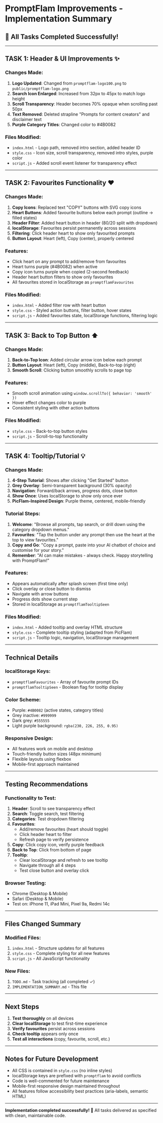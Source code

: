 # PromptFlam Improvements - Implementation Summary

## 🎉 All Tasks Completed Successfully!

---

## TASK 1: Header & UI Improvements ✨

### Changes Made:
1. **Logo Updated**: Changed from `promptflam-logo100.png` to `public/promptflam-logo.png`
2. **Search Icon Enlarged**: Increased from 32px to 45px to match logo height
3. **Scroll Transparency**: Header becomes 70% opaque when scrolling past 50px
4. **Text Removed**: Deleted strapline "Prompts for content creators" and disclaimer text
5. **Purple Category Titles**: Changed color to #4B0082

### Files Modified:
- `index.html` - Logo path, removed intro section, added header ID
- `style.css` - Icon size, scroll transparency, removed intro styles, purple color
- `script.js` - Added scroll event listener for transparency effect

---

## TASK 2: Favourites Functionality ❤️

### Changes Made:
1. **Copy Icons**: Replaced text "COPY" buttons with SVG copy icons
2. **Heart Buttons**: Added favourite buttons below each prompt (outline → filled states)
3. **Header Filter**: Added heart button in header (80/20 split with dropdown)
4. **localStorage**: Favourites persist permanently across sessions
5. **Filtering**: Click header heart to show only favourited prompts
6. **Button Layout**: Heart (left), Copy (center), properly centered

### Features:
- Click heart on any prompt to add/remove from favourites
- Heart turns purple (#4B0082) when active
- Copy icon turns purple when copied (2-second feedback)
- Header heart button filters to show only favourites
- All favourites stored in localStorage as `promptflamFavourites`

### Files Modified:
- `index.html` - Added filter row with heart button
- `style.css` - Styled action buttons, filter button, hover states
- `script.js` - Added favourites state, localStorage functions, filtering logic

---

## TASK 3: Back to Top Button ⬆️

### Changes Made:
1. **Back-to-Top Icon**: Added circular arrow icon below each prompt
2. **Button Layout**: Heart (left), Copy (middle), Back-to-top (right)
3. **Smooth Scroll**: Clicking button smoothly scrolls to page top

### Features:
- Smooth scroll animation using `window.scrollTo({ behavior: 'smooth' })`
- Hover effect changes color to purple
- Consistent styling with other action buttons

### Files Modified:
- `style.css` - Back-to-top button styles
- `script.js` - Scroll-to-top functionality

---

## TASK 4: Tooltip/Tutorial 💡

### Changes Made:
1. **4-Step Tutorial**: Shows after clicking "Get Started" button
2. **Grey Overlay**: Semi-transparent background (30% opacity)
3. **Navigation**: Forward/back arrows, progress dots, close button
4. **Show Once**: Uses localStorage to show only once ever
5. **PicFlam-Inspired Design**: Purple theme, centered, mobile-friendly

### Tutorial Steps:
1. **Welcome**: "Browse all prompts, tap search, or drill down using the category dropdown menus."
2. **Favourites**: "Tap the button under any prompt then use the heart at the top to view favourites."
3. **Copy and Go**: "Copy a prompt, paste into your AI chatbot of choice and customise for your story."
4. **Remember**: "AI can make mistakes - always check. Happy storytelling with PromptFlam!"

### Features:
- Appears automatically after splash screen (first time only)
- Click overlay or close button to dismiss
- Navigate with arrow buttons
- Progress dots show current step
- Stored in localStorage as `promptflamTooltipSeen`

### Files Modified:
- `index.html` - Added tooltip and overlay HTML structure
- `style.css` - Complete tooltip styling (adapted from PicFlam)
- `script.js` - Tooltip logic, navigation, localStorage management

---

## Technical Details

### localStorage Keys:
- `promptflamFavourites` - Array of favourite prompt IDs
- `promptflamTooltipSeen` - Boolean flag for tooltip display

### Color Scheme:
- Purple: `#4B0082` (active states, category titles)
- Grey inactive: `#999999`
- Dark grey: `#555555`
- Light purple background: `rgba(230, 226, 255, 0.95)`

### Responsive Design:
- All features work on mobile and desktop
- Touch-friendly button sizes (48px minimum)
- Flexible layouts using flexbox
- Mobile-first approach maintained

---

## Testing Recommendations

### Functionality to Test:
1. **Header**: Scroll to see transparency effect
2. **Search**: Toggle search, test filtering
3. **Categories**: Test dropdown filtering
4. **Favourites**: 
   - Add/remove favourites (heart should toggle)
   - Click header heart to filter
   - Refresh page to verify persistence
5. **Copy**: Click copy icon, verify purple feedback
6. **Back to Top**: Click from bottom of page
7. **Tooltip**: 
   - Clear localStorage and refresh to see tooltip
   - Navigate through all 4 steps
   - Test close button and overlay click

### Browser Testing:
- Chrome (Desktop & Mobile)
- Safari (Desktop & Mobile)
- Test on: iPhone 11, iPad Mini, Pixel 9a, Redmi 14c

---

## Files Changed Summary

### Modified Files:
1. `index.html` - Structure updates for all features
2. `style.css` - Complete styling for all new features
3. `script.js` - All JavaScript functionality

### New Files:
1. `TODO.md` - Task tracking (all completed ✓)
2. `IMPLEMENTATION_SUMMARY.md` - This file

---

## Next Steps

1. **Test thoroughly** on all devices
2. **Clear localStorage** to test first-time experience
3. **Verify favourites** persist across sessions
4. **Check tooltip** appears only once
5. **Test all interactions** (copy, favourite, scroll, etc.)

---

## Notes for Future Development

- All CSS is contained in `style.css` (no inline styles)
- localStorage keys are prefixed with `promptflam` to avoid conflicts
- Code is well-commented for future maintenance
- Mobile-first responsive design maintained throughout
- All features follow accessibility best practices (aria-labels, semantic HTML)

---

**Implementation completed successfully! 🚀**
All tasks delivered as specified with clean, maintainable code.
